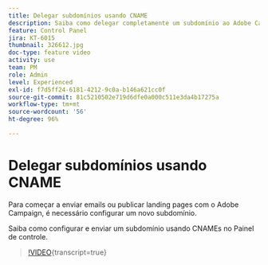 ```yaml
---
title: Delegar subdomínios usando CNAME
description: Saiba como delegar completamente um subdomínio ao Adobe Campaign.
feature: Control Panel
jira: KT-6015
thumbnail: 326612.jpg
doc-type: feature video
activity: use
team: PM
role: Admin
level: Experienced
exl-id: f7d5ff24-6181-4212-9c0a-b146a621cc0f
source-git-commit: 81c5210502e719d6dfe0a000c511e3da4b17275a
workflow-type: tm+mt
source-wordcount: '56'
ht-degree: 96%

---
```


# Delegar subdomínios usando CNAME

Para começar a enviar emails ou publicar landing pages com o Adobe Campaign, é necessário configurar um novo subdomínio.

Saiba como configurar e enviar um subdomínio usando CNAMEs no Painel de controle.

>[!VIDEO](https://video.tv.adobe.com/v/326612?learn=on){transcript=true}
